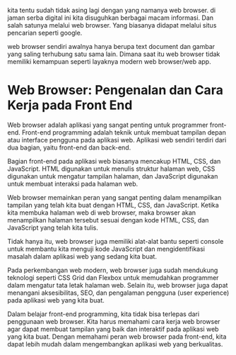 kita tentu sudah tidak asing lagi dengan yang namanya web browser. di jaman serba digital ini kita disuguhkan berbagai macam informasi. Dan salah satunya melalui web browser. Yang biasanya didapat melalui situs pencarian seperti google.

web browser sendiri awalnya hanya berupa text document dan gambar yang saling terhubung satu sama lain. Dimana saat itu web browser tidak memiliki kemampuan seperti layaknya modern web browser/web app.
# Web Browser: Pengenalan dan Cara Kerja pada Front End

Web browser adalah aplikasi yang sangat penting untuk programmer front-end. Front-end programming adalah teknik untuk membuat tampilan depan atau interface pengguna pada aplikasi web. Aplikasi web sendiri terdiri dari dua bagian, yaitu front-end dan back-end.

Bagian front-end pada aplikasi web biasanya mencakup HTML, CSS, dan JavaScript. HTML digunakan untuk menulis struktur halaman web, CSS digunakan untuk mengatur tampilan halaman, dan JavaScript digunakan untuk membuat interaksi pada halaman web.

Web browser memainkan peran yang sangat penting dalam menampilkan tampilan yang telah kita buat dengan HTML, CSS, dan JavaScript. Ketika kita membuka halaman web di web browser, maka browser akan menampilkan halaman tersebut sesuai dengan kode HTML, CSS, dan JavaScript yang telah kita tulis.

Tidak hanya itu, web browser juga memiliki alat-alat bantu seperti console untuk membantu kita menguji kode JavaScript dan mengidentifikasi masalah dalam aplikasi web yang sedang kita buat.

Pada perkembangan web modern, web browser juga sudah mendukung teknologi seperti CSS Grid dan Flexbox untuk memudahkan programmer dalam mengatur tata letak halaman web. Selain itu, web browser juga dapat menangani aksesibilitas, SEO, dan pengalaman pengguna (user experience) pada aplikasi web yang kita buat.

Dalam belajar front-end programming, kita tidak bisa terlepas dari penggunaan web browser. Kita harus memahami cara kerja web browser agar dapat membuat tampilan yang baik dan interaktif pada aplikasi web yang kita buat. Dengan memahami peran web browser pada front-end, kita dapat lebih mudah dalam mengembangkan aplikasi web yang berkualitas. 
